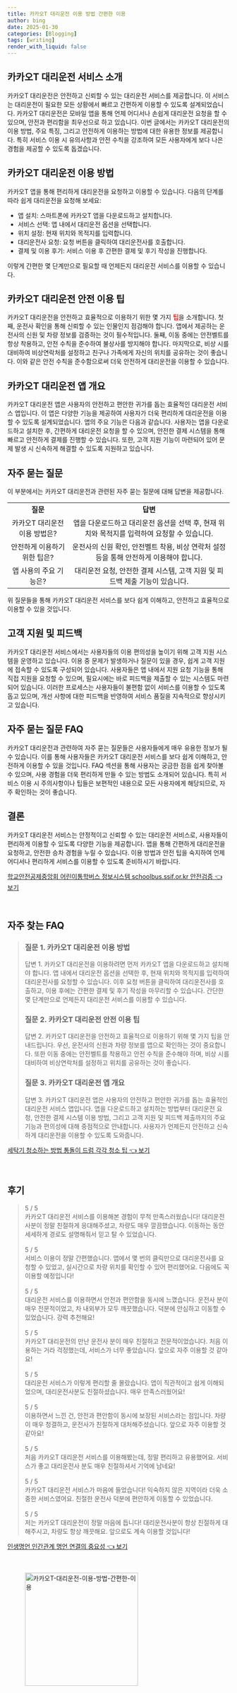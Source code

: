 ```yaml
---
title: 카카오T 대리운전 이용 방법 간편한 이용
author: bing
date: 2025-01-30
categories: [Blogging]
tags: [writing]
render_with_liquid: false
---
```



<h2 id='카카오T대리운전소개'>카카오T 대리운전 서비스 소개</h2>

<p>카카오T 대리운전은 안전하고 신뢰할 수 있는 대리운전 서비스를 제공합니다. 이 서비스는 대리운전이 필요한 모든 상황에서 빠르고 간편하게 이용할 수 있도록 설계되었습니다. 카카오T 대리운전은 모바일 앱을 통해 언제 어디서나 손쉽게 대리운전 요청을 할 수 있으며, 안전과 편리함을 최우선으로 하고 있습니다. 이번 글에서는 카카오T 대리운전의 이용 방법, 주요 특징, 그리고 안전하게 이용하는 방법에 대한 유용한 정보를 제공합니다. 특히 서비스 이용 시 유의사항과 안전 수칙을 강조하여 모든 사용자에게 보다 나은 경험을 제공할 수 있도록 돕겠습니다.</p>

<h2 id='이용방법'>카카오T 대리운전 이용 방법</h2>

<p>카카오T 앱을 통해 편리하게 대리운전을 요청하고 이용할 수 있습니다. 다음의 단계를 따라 쉽게 대리운전을 요청해 보세요:</p>

<ul>
    <li>앱 설치: 스마트폰에 카카오T 앱을 다운로드하고 설치합니다.</li>
    <li>서비스 선택: 앱 내에서 대리운전 옵션을 선택합니다.</li>
    <li>위치 설정: 현재 위치와 목적지를 입력합니다.</li>
    <li>대리운전사 요청: 요청 버튼을 클릭하여 대리운전사를 호출합니다.</li>
    <li>결제 및 이용 후기: 서비스 이용 후 간편한 결제 및 후기 작성을 진행합니다.</li>
</ul>

<p>이렇게 간편한 몇 단계만으로 필요할 때 언제든지 대리운전 서비스를 이용할 수 있습니다.</p>

<h2 id='안전이용팁'>카카오T 대리운전 안전 이용 팁</h2>

<p>카카오T 대리운전을 안전하고 효율적으로 이용하기 위한 몇 가지 <b><span style="color: #ee2323;">팁</span></b>을 소개합니다. 첫째, 운전사 확인을 통해 신뢰할 수 있는 인물인지 점검해야 합니다. 앱에서 제공하는 운전사의 신원 및 차량 정보를 검증하는 것이 필수적입니다. 둘째, 이동 중에는 안전벨트를 항상 착용하고, 안전 수칙을 준수하여 불상사를 방지해야 합니다. 마지막으로, 비상 시를 대비하여 비상연락처를 설정하고 친구나 가족에게 자신의 위치를 공유하는 것이 좋습니다. 이와 같은 안전 수칙을 준수함으로써 더욱 안전하게 대리운전을 이용할 수 있습니다.</p>

<h2 id='앱개요'>카카오T 대리운전 앱 개요</h2>

<p>카카오T 대리운전 앱은 사용자의 안전하고 편안한 귀가를 돕는 효율적인 대리운전 서비스 앱입니다. 이 앱은 다양한 기능을 제공하여 사용자가 더욱 편리하게 대리운전을 이용할 수 있도록 설계되었습니다. 앱의 주요 기능은 다음과 같습니다. 사용자는 앱을 다운로드하고 설치한 후, 간편하게 대리운전 요청을 할 수 있으며, 안전한 결제 시스템을 통해 빠르고 안전하게 결제를 진행할 수 있습니다. 또한, 고객 지원 기능이 마련되어 있어 문제 발생 시 신속하게 해결할 수 있도록 지원하고 있습니다.</p>

<h2 id='자주묻는질문'>자주 묻는 질문</h2>

<p>이 부분에서는 카카오T 대리운전과 관련된 자주 묻는 질문에 대해 답변을 제공합니다.</p>

<table>
    <tr>
        <td style="text-align: center; height: 17px;"><b>질문</b></td>
        <td style="text-align: center; height: 17px;"><b>답변</b></td>
    </tr>
    <tr>
        <td style="text-align: center; height: 17px;">카카오T 대리운전 이용 방법은?</td>
        <td style="text-align: center; height: 17px;">앱을 다운로드하고 대리운전 옵션을 선택 후, 현재 위치와 목적지를 입력하여 요청할 수 있습니다.</td>
    </tr>
    <tr>
        <td style="text-align: center; height: 17px;">안전하게 이용하기 위한 팁은?</td>
        <td style="text-align: center; height: 17px;">운전사의 신원 확인, 안전벨트 착용, 비상 연락처 설정 등을 통해 안전하게 이용해야 합니다.</td>
    </tr>
    <tr>
        <td style="text-align: center; height: 17px;">앱 사용의 주요 기능은?</td>
        <td style="text-align: center; height: 17px;">대리운전 요청, 안전한 결제 시스템, 고객 지원 및 피드백 제출 기능이 있습니다.</td>
    </tr>
</table>

<p>위 질문들을 통해 카카오T 대리운전 서비스를 보다 쉽게 이해하고, 안전하고 효율적으로 이용할 수 있을 것입니다.</p>

<h2 id='고객지원'>고객 지원 및 피드백</h2>

<p>카카오T 대리운전 서비스에서는 사용자들의 이용 편의성을 높이기 위해 고객 지원 시스템을 운영하고 있습니다. 이용 중 문제가 발생하거나 질문이 있을 경우, 쉽게 고객 지원에 접속할 수 있도록 구성되어 있습니다. 사용자들은 앱 내에서 지원 요청 기능을 통해 직접 지원을 요청할 수 있으며, 필요시에는 바로 피드백을 제출할 수 있는 시스템도 마련되어 있습니다. 이러한 프로세스는 사용자들이 불편함 없이 서비스를 이용할 수 있도록 돕고 있으며, 개선 사항에 대한 피드백을 반영하여 서비스 품질을 지속적으로 향상시키고 있습니다.</p>

<h2 id='FAQ'>자주 묻는 질문 FAQ</h2>

<p>카카오T 대리운전과 관련하여 자주 묻는 질문들은 사용자들에게 매우 유용한 정보가 될 수 있습니다. 이를 통해 사용자들은 카카오T 대리운전 서비스를 보다 쉽게 이해하고, 안전하게 이용할 수 있을 것입니다. FAQ 섹션을 통해 사용자는 궁금한 점을 쉽게 찾아볼 수 있으며, 사용 경험을 더욱 편리하게 만들 수 있는 방법도 소개되어 있습니다. 특히 서비스 이용 시 주의사항이나 팁들은 보편적인 내용으로 모든 사용자에게 해당되므로, 자주 확인하는 것이 좋습니다.</p>

<h2 id='결론'>결론</h2>

<p>카카오T 대리운전 서비스는 안정적이고 신뢰할 수 있는 대리운전 서비스로, 사용자들이 편리하게 이용할 수 있도록 다양한 기능을 제공합니다. 앱을 통해 간편하게 대리운전을 요청하고, 안전한 승차 경험을 누릴 수 있습니다. 이용 방법과 안전 팁을 숙지하여 언제 어디서나 편리하게 서비스를 이용할 수 있도록 준비하시기 바랍니다.</p>


<p><a class="click-button" title="학교안전공제중앙회 어린이통학버스 정보시스템 schoolbus.ssif.or.kr 안전검증" href="https://adkhouse.github.io/posts/%ED%95%99%EA%B5%90%EC%95%88%EC%A0%84%EA%B3%B5%EC%A0%9C%EC%A4%91%EC%95%99%ED%9A%8C-%EC%96%B4%EB%A6%B0%EC%9D%B4%ED%86%B5%ED%95%99%EB%B2%84%EC%8A%A4-%EC%A0%95%EB%B3%B4%EC%8B%9C%EC%8A%A4%ED%85%9C-schoolbus.ssif.or.kr-%EC%95%88%EC%A0%84%EA%B2%80%EC%A6%9D/" rel="dofollow">학교안전공제중앙회 어린이통학버스 정보시스템 schoolbus.ssif.or.kr 안전검증 👈 보기</a></p><br>
<h2 id='자주_찾는_FAQ'>자주 찾는 FAQ</h2>
<div itemscope="" itemtype="https://schema.org/FAQPage"> 
<blockquote> 
<div itemscope="" itemprop="mainEntity" itemtype="https://schema.org/Question"> 
<h3 itemprop="name">질문 1. 카카오T 대리운전 이용 방법 </h3> 
<div itemscope="" itemprop="acceptedAnswer" itemtype="https://schema.org/Answer"> 
<span itemprop="text"> 
<p>답변 1. 카카오T 대리운전을 이용하려면 먼저 카카오T 앱을 다운로드하고 설치해야 합니다. 앱 내에서 대리운전 옵션을 선택한 후, 현재 위치와 목적지를 입력하여 대리운전사를 요청할 수 있습니다. 이후 요청 버튼을 클릭하여 대리운전사를 호출하고, 이용 후에는 간편한 결제 및 후기 작성을 마무리할 수 있습니다. 간단한 몇 단계만으로 언제든지 대리운전 서비스를 이용할 수 있습니다.</p> 
</span> 
</div> 
</div> 

<div itemscope="" itemprop="mainEntity" itemtype="https://schema.org/Question"> 
<h3 itemprop="name">질문 2. 카카오T 대리운전 안전 이용 팁 </h3> 
<div itemscope="" itemprop="acceptedAnswer" itemtype="https://schema.org/Answer"> 
<span itemprop="text"> 
<p>답변 2. 카카오T 대리운전을 안전하고 효율적으로 이용하기 위해 몇 가지 팁을 안내드립니다. 우선, 운전사의 신원과 차량 정보를 앱으로 확인하는 것이 중요합니다. 또한 이동 중에는 안전벨트를 착용하고 안전 수칙을 준수해야 하며, 비상 시를 대비하여 비상연락처를 설정하고 위치를 공유하는 것이 좋습니다.</p> 
</span> 
</div> 
</div> 

<div itemscope="" itemprop="mainEntity" itemtype="https://schema.org/Question"> 
<h3 itemprop="name">질문 3. 카카오T 대리운전 앱 개요 </h3> 
<div itemscope="" itemprop="acceptedAnswer" itemtype="https://schema.org/Answer"> 
<span itemprop="text"> 
<p>답변 3. 카카오T 대리운전 앱은 사용자의 안전하고 편안한 귀가를 돕는 효율적인 대리운전 서비스 앱입니다. 앱을 다운로드하고 설치하는 방법부터 대리운전 요청, 안전한 결제 시스템 이용 방법, 그리고 고객 지원 및 피드백 제출까지의 주요 기능과 편의성에 대해 중점적으로 안내합니다. 사용자가 언제든지 안전하고 신속하게 대리운전을 이용할 수 있도록 도와줍니다.</p> 
</span> 
</div> 
</div> 

</blockquote> 
</div>
<p><a class="click-button" title="세탁기 청소하는 방법 통돌이 드럼 각각 청소 팁" href="https://adkhouse.github.io/posts/%EC%84%B8%ED%83%81%EA%B8%B0-%EC%B2%AD%EC%86%8C%ED%95%98%EB%8A%94-%EB%B0%A9%EB%B2%95-%ED%86%B5%EB%8F%8C%EC%9D%B4-%EB%93%9C%EB%9F%BC-%EA%B0%81%EA%B0%81-%EC%B2%AD%EC%86%8C-%ED%8C%81/" rel="dofollow">세탁기 청소하는 방법 통돌이 드럼 각각 청소 팁 👈 보기</a></p><br>
<h2 id='후기'>후기</h2>
<div itemscope itemtype="https://schema.org/Product">
  <blockquote>
  <div itemprop="review" itemscope itemtype="https://schema.org/Review">
      <div itemprop="reviewRating" itemscope itemtype="https://schema.org/Rating"> <span itemprop="ratingValue">5</span> / <span itemprop="bestRating">5</span> </div>
      <span itemprop="reviewBody">카카오T 대리운전 서비스를 이용해본 경험이 무척 만족스러웠습니다! 대리운전사분이 정말 친절하게 응대해주셨고, 차량도 매우 깔끔했습니다. 이동하는 동안 세세하게 경로도 설명해줘서 믿고 탈 수 있었습니다.</span>
  </div>
  <br>
  <div itemprop="review" itemscope itemtype="https://schema.org/Review">
      <div itemprop="reviewRating" itemscope itemtype="https://schema.org/Rating"> <span itemprop="ratingValue">5</span> / <span itemprop="bestRating">5</span> </div>
      <span itemprop="reviewBody">서비스 이용이 정말 간편했습니다. 앱에서 몇 번의 클릭만으로 대리운전사를 요청할 수 있었고, 실시간으로 차량 위치를 확인할 수 있어 편리했어요. 다음에도 꼭 이용할 예정입니다!</span>
  </div>
  <br>
  <div itemprop="review" itemscope itemtype="https://schema.org/Review">
      <div itemprop="reviewRating" itemscope itemtype="https://schema.org/Rating"> <span itemprop="ratingValue">5</span> / <span itemprop="bestRating">5</span> </div>
      <span itemprop="reviewBody">대리운전 서비스를 이용하면서 안전과 편안함을 동시에 느꼈습니다. 운전사 분이 매우 전문적이었고, 차 내외부가 모두 깨끗했습니다. 덕분에 안심하고 이동할 수 있었습니다. 강력 추천해요!</span>
  </div>
  <br>
  <div itemprop="review" itemscope itemtype="https://schema.org/Review">
      <div itemprop="reviewRating" itemscope itemtype="https://schema.org/Rating"> <span itemprop="ratingValue">5</span> / <span itemprop="bestRating">5</span> </div>
      <span itemprop="reviewBody">카카오T 대리운전의 만난 운전사 분이 매우 친절하고 전문적이었습니다. 처음 이용하는 거라 걱정했는데, 서비스가 너무 좋았습니다. 앞으로 자주 이용할 것 같아요!</span>
  </div>
  <br>
  <div itemprop="review" itemscope itemtype="https://schema.org/Review">
      <div itemprop="reviewRating" itemscope itemtype="https://schema.org/Rating"> <span itemprop="ratingValue">5</span> / <span itemprop="bestRating">5</span> </div>
      <span itemprop="reviewBody">대리운전 서비스가 이렇게 편리할 줄 몰랐습니다. 앱이 직관적이고 쉽게 이해되었으며, 대리운전사분도 친절하셨습니다. 매우 만족스러웠어요!</span>
  </div>
  <br>
  <div itemprop="review" itemscope itemtype="https://schema.org/Review">
      <div itemprop="reviewRating" itemscope itemtype="https://schema.org/Rating"> <span itemprop="ratingValue">5</span> / <span itemprop="bestRating">5</span> </div>
      <span itemprop="reviewBody">이용하면서 느낀 건, 안전과 편안함이 동시에 보장된 서비스라는 점입니다. 차량이 매우 청결하고, 운전사가 친절하게 대처해주셨습니다. 앞으로 자주 이용할 것 같아요!</span>
  </div>
  <br>
  <div itemprop="review" itemscope itemtype="https://schema.org/Review">
      <div itemprop="reviewRating" itemscope itemtype="https://schema.org/Rating"> <span itemprop="ratingValue">5</span> / <span itemprop="bestRating">5</span> </div>
      <span itemprop="reviewBody">처음 카카오T 대리운전 서비스를 이용해봤는데, 정말 편리하고 유용했어요. 서비스가 좋고 대리운전사 분도 매우 친절하셔서 기억에 남네요!</span>
  </div>
  <br>
  <div itemprop="review" itemscope itemtype="https://schema.org/Review">
      <div itemprop="reviewRating" itemscope itemtype="https://schema.org/Rating"> <span itemprop="ratingValue">5</span> / <span itemprop="bestRating">5</span> </div>
      <span itemprop="reviewBody">카카오T 대리운전 서비스가 마음에 들었습니다! 익숙하지 않은 지역이라 더욱 소중한 서비스였어요. 친절한 운전사 덕분에 편안하게 이동할 수 있었습니다.</span>
  </div>
  <br>
  <div itemprop="review" itemscope itemtype="https://schema.org/Review">
      <div itemprop="reviewRating" itemscope itemtype="https://schema.org/Rating"> <span itemprop="ratingValue">5</span> / <span itemprop="bestRating">5</span> </div>
      <span itemprop="reviewBody">저는 카카오T 대리운전이 정말 마음에 듭니다! 대리운전사분이 항상 친절하게 대해주시고, 차량도 항상 깨끗해요. 앞으로도 계속 이용할 것입니다!</span>
  </div>
  </blockquote>
</div>
<p><a class="click-button" title="인생명언 인간관계 명언 연결의 중요성" href="https://adkhouse.github.io/posts/%EC%9D%B8%EC%83%9D%EB%AA%85%EC%96%B8-%EC%9D%B8%EA%B0%84%EA%B4%80%EA%B3%84-%EB%AA%85%EC%96%B8-%EC%97%B0%EA%B2%B0%EC%9D%98-%EC%A4%91%EC%9A%94%EC%84%B1/" rel="dofollow">인생명언 인간관계 명언 연결의 중요성 👈 보기</a></p><br>
<figure class="image"><img src="https://adkhouse.github.io/assets/img/thumbnail/카카오T-대리운전-이용-방법-간편한-이용.webp" alt="카카오T-대리운전-이용-방법-간편한-이용" width="256" height="256"></figure>